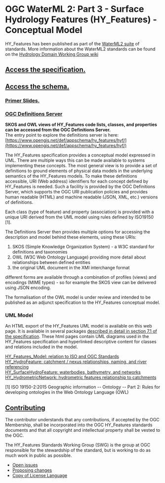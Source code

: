 # OGC WaterML 2: Part 3 - Surface Hydrology Features (HY_Features) - Conceptual Model

HY\_Features has been published as part of the [WaterML2 suite](https://www.opengeospatial.org/standards/waterml) of standards. More information about the WaterML2 standards can be found on the [Hydrology Domain Working Group wiki](https://external.opengeospatial.org/twiki_public/HydrologyDWG/WebHome)  

## [Access the specification.](https://docs.opengeospatial.org/is/14-111r6/14-111r6.html)

## [Access the schema.](http://docs.opengeospatial.org/is/14-111r6/uml/)

### [Primer Slides.](https://opengeospatial.github.io/HY_Features/HY_Features_primer/HY_Features_Primer.html)  

### [OGC Definitions Server](https://www.opengis.net/def/appschema/hy_features/hyf/) 

**SKOS and OWL views of HY\_Features code lists, classes, and properties can be accessed from the OGC Definitions Server.**  
The entry point to explore the definitions server is here: [https://www.opengis.net/def/appschema/hy_features/hyf/](https://www.opengis.net/def/appschema/hy_features/hyf/)  

The HY\_Features specification provides a conceptual model expressed in UML. There are multiple ways this can be made available to systems implementing these concepts. The most general view is to provide a set of definitions to ground elements of physical data models in the underlying semantics of the HY\_Features models. To make these definitions accessible, URI (Web address) identifiers for each concept defined by HY\_Features is needed.  Such a facility is provided by the OGC Definitions Server, which supports the OGC URI publication policies and provides human readable (HTML) and machine readable (JSON, XML, etc.) versions of definitions.

Each class (type of feature) and property (association) is provided with a unique URI derived from the UML model using rules defined by ISO19150 [1].

The Definitions Server then provides multiple options for accessing the description and model behind these elements, using these URIs:
1) SKOS (Simple Knowledge Organization System) - a W3C standard for definitions and taxonomies
2) OWL (W3C Web Ontology Language) providing more detail about relationships between defined entities
3) the original UML document in the XMI interchange format

different forms are available through a combination of profiles (views) and encodings (MIME types) - so for example the SKOS view can be delivered using JSON encoding.

The formalisation of the OWL model is under review and intended to be published as an adjunct specification to the HY_Features conceptual model.

### UML Model

An HTML export of the HY\_Features UML model is available on this web page. It is available in several packages [described in detail in section 7.1 of the specification](https://docs.opengeospatial.org/is/14-111r6/14-111r6.html#_the_hy_features_conceptual_model). These html pages contain UML diagrams used in the HY\_Features specification and hyperlinked descriptive content for classes and relations included in the model.  

[HY\_Features_Model: relation to ISO and OGC Standards](https://opengeospatial.github.io/HY_Features/HTML_HYF/HY_Features_Model/)  
[HY\_HydroFeature: catchment / nexus relationships, naming, and river referencing](https://opengeospatial.github.io/HY_Features/HTML_HYF/HY_HydroFeature/)  
[HY\_SurfaceHydroFeature: waterbodies, bathymetry, and networks](https://opengeospatial.github.io/HY_Features/HTML_HYF/HY_SurfaceHydroFeature/)  
[HY\_HydrometricNetwork: hydrometric features relationship to catchments](https://opengeospatial.github.io/HY_Features/HTML_HYF/HY_HydrometricNetwork/)  

[1] ISO 19150-2:2015 Geographic information -- Ontology -- Part 2: Rules for developing ontologies in the Web Ontology Language (OWL)

## [Contributing](CONTRIBUTING.md)  
The contributor understands that any contributions, if accepted by the OGC Membership, shall be incorporated into the OGC HY_Features standards documents and that all copyright and intellectual property shall be vested to the OGC.

The HY_Features Standards Working Group (SWG) is the group at OGC responsible for the stewardship of the standard, but is working to do as much work in public as possible.

* [Open issues](https://github.com/opengeospatial/HY_Features/issues)
* [Proposing changes](https://github.com/opengeospatial/WFS_FES/wiki/Propose-a-change-to-a-draft-of-a-specification-document)
* [Copy of License Language](https://raw.githubusercontent.com/opengeospatial/HY_Features/master/LICENSE)
